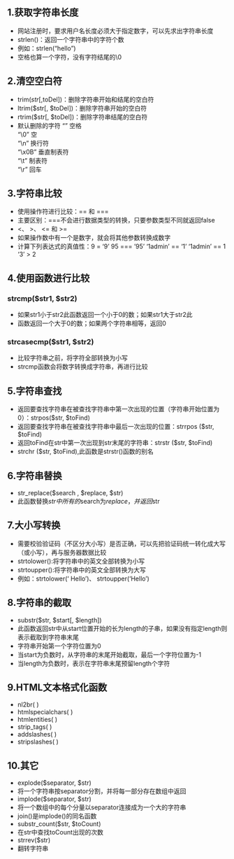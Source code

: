 ## 1.获取字符串长度
- 网站注册时，要求用户名长度必须大于指定数字，可以先求出字符串长度
- strlen()：返回一个字符串中的字符个数
- 例如：strlen(“hello”)
- 空格也算一个字符，没有字符结尾的\0
## 2.清空空白符
- trim($str[,$toDel])：删除字符串开始和结尾的空白符
- ltrim($str[, $toDel])：删除字符串开始的空白符
- rtrim($str[, $toDel])：删除字符串结尾的空白符
- 默认删除的字符
“” 空格  
“\0” 空  
“\n” 换行符  
“\x0B” 垂直制表符  
“\t” 制表符  
“\r” 回车    

## 3.字符串比较
- 使用操作符进行比较：== 和 ===
- 主要区别：===不会进行数据类型的转换，只要参数类型不同就返回false
- <、 >、 <= 和 >=
- 如果操作数中有一个是数字，就会将其他参数转换成数字
- 计算下列表达式的真值性：9 = ‘9’ 95 === ’95’ ‘1admin’ == ‘1’ ‘1admin’ == 1 ‘3’ > 2
## 4.使用函数进行比较
### strcmp($str1, $str2)
- 如果str1小于str2此函数返回一个小于0的数；如果str1大于str2此
- 函数返回一个大于0的数；如果两个字符串相等，返回0
### strcasecmp($str1, $str2)
- 比较字符串之前，将字符全部转换为小写
- strcmp函数会将数字转换成字符串，再进行比较
## 5.字符串查找
- 返回要查找字符串在被查找字符串中第一次出现的位置（字符串开始位置为0）：strpos($str, $toFind)
- 返回要查找字符串在被查找字符串中最后一次出现的位置：strrpos ($str, $toFind)
- 返回toFind在str中第一次出现到str末尾的字符串：strstr ($str, $toFind)
- strchr ($str, $toFind),此函数是strstr()函数的别名
## 6.字符串替换
- str_replace($search , $replace, $str)
- 此函数替换$str中所有的$search为$replace，并返回$str
## 7.大小写转换
- 需要校验验证码（不区分大小写）是否正确，可以先把验证码统一转化成大写（或小写），再与服务器数据比较
- strtolower():将字符串中的英文全部转换为小写
- strtoupper():将字符串中的英文全部转换为大写
- 例如：strtolower(‘ Hello’)、 strtoupper(‘Hello’)
## 8.字符串的截取
 - substr($str, $start[, $length])
 - 此函数返回str中从start位置开始的长为length的子串，如果没有指定length则表示截取到字符串末尾
 - 字符串开始第一个字符位置为0
 - 当start为负数时，从字符串的末尾开始截取，最后一个字符位置为-1
 - 当length为负数时，表示在字符串末尾预留length个字符
## 9.HTML文本格式化函数
 - nl2br( )
 - htmlspecialchars( )
 - htmlentities( )
 - strip_tags( )
 - addslashes( )
 - stripslashes( )
## 10.其它
 - explode($separator, $str)
 - 将一个字符串按separator分割，并将每一部分存在数组中返回
 - implode($separator, $str)
 - 将一个数组中的每个分量以separator连接成为一个大的字符串
 - join()是implode()的同名函数
 - substr_count($str, $toCount)
 - 在str中查找toCount出现的次数
 - strrev($str)
 - 翻转字符串
